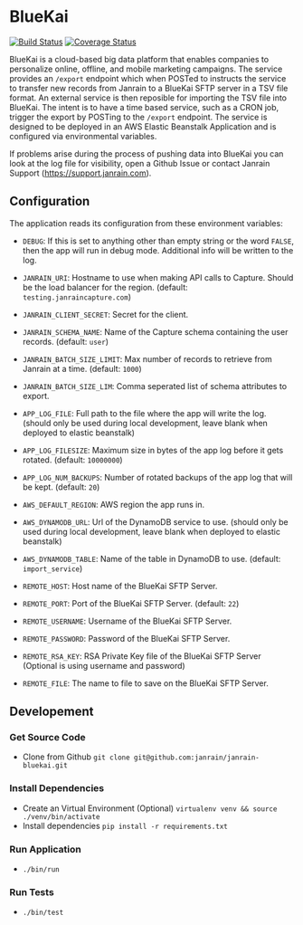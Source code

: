 # BlueKai

[![Build Status](https://travis-ci.org/janrain/janrain-bluekai.svg?branch=master)](https://travis-ci.org/janrain/janrain-bluekai)
[![Coverage Status](https://coveralls.io/repos/github/janrain/janrain-bluekai/badge.svg?branch=master)](https://coveralls.io/github/janrain/janrain-bluekai?branch=master)

BlueKai is a cloud-based big data platform that enables companies to personalize online, offline, and mobile marketing campaigns. The service provides an `/export` endpoint which when POSTed to instructs the service to transfer new records from Janrain to a BlueKai SFTP server in a TSV file format. An external service is then reposible for importing the TSV file into BlueKai. The intent is to have a time based service, such as a CRON job, trigger the export by POSTing to the `/export` endpoint. The service is designed to be deployed in an AWS Elastic Beanstalk Application and is configured via environmental variables.

If problems arise during the process of pushing data into BlueKai you can look at the log file for visibility, open a Github Issue or contact Janrain Support (https://support.janrain.com).

## Configuration

The application reads its configuration from these environment variables:

- `DEBUG`: If this is set to anything other than empty string or the word
`FALSE`, then the app will run in debug mode. Additional info will be written
to the log.

- `JANRAIN_URI`: Hostname to use when making API calls to Capture.
Should be the load balancer for the region.
(default: `testing.janraincapture.com`)

- `JANRAIN_CLIENT_SECRET`: Secret for the client.

- `JANRAIN_SCHEMA_NAME`: Name of the Capture schema containing the user records.
(default: `user`)

- `JANRAIN_BATCH_SIZE_LIMIT`: Max number of records to retrieve from Janrain
at a time.
(default: `1000`)

- `JANRAIN_BATCH_SIZE_LIM`: Comma seperated list of schema attributes to export.

- `APP_LOG_FILE`: Full path to the file where the app will write the log.
(should only be used during local development, leave blank when deployed
to elastic beanstalk)

- `APP_LOG_FILESIZE`: Maximum size in bytes of the app log before it gets
rotated. (default: `10000000`)

- `APP_LOG_NUM_BACKUPS`: Number of rotated backups of the app log that will
be kept. (default: `20`)

- `AWS_DEFAULT_REGION`: AWS region the app runs in.

- `AWS_DYNAMODB_URL`: Url of the DynamoDB service to use.
(should only be used during local development, leave blank when deployed
to elastic beanstalk)

- `AWS_DYNAMODB_TABLE`: Name of the table in DynamoDB to use.
(default: `import_service`)

- `REMOTE_HOST`: Host name of the BlueKai SFTP Server.

- `REMOTE_PORT`: Port of the BlueKai SFTP Server.
(default: `22`)

- `REMOTE_USERNAME`: Username of the BlueKai SFTP Server.

- `REMOTE_PASSWORD`: Password of the BlueKai SFTP Server.

- `REMOTE_RSA_KEY`: RSA Private Key file of the BlueKai SFTP Server (Optional is using username and password)

- `REMOTE_FILE`: The name to file to save on the BlueKai SFTP Server.


## Developement

### Get Source Code

* Clone from Github `git clone git@github.com:janrain/janrain-bluekai.git`

### Install Dependencies

* Create an Virtual Environment (Optional) `virtualenv venv && source ./venv/bin/activate`
* Install dependencies `pip install -r requirements.txt`

### Run Application

* `./bin/run`

### Run Tests

* `./bin/test`
